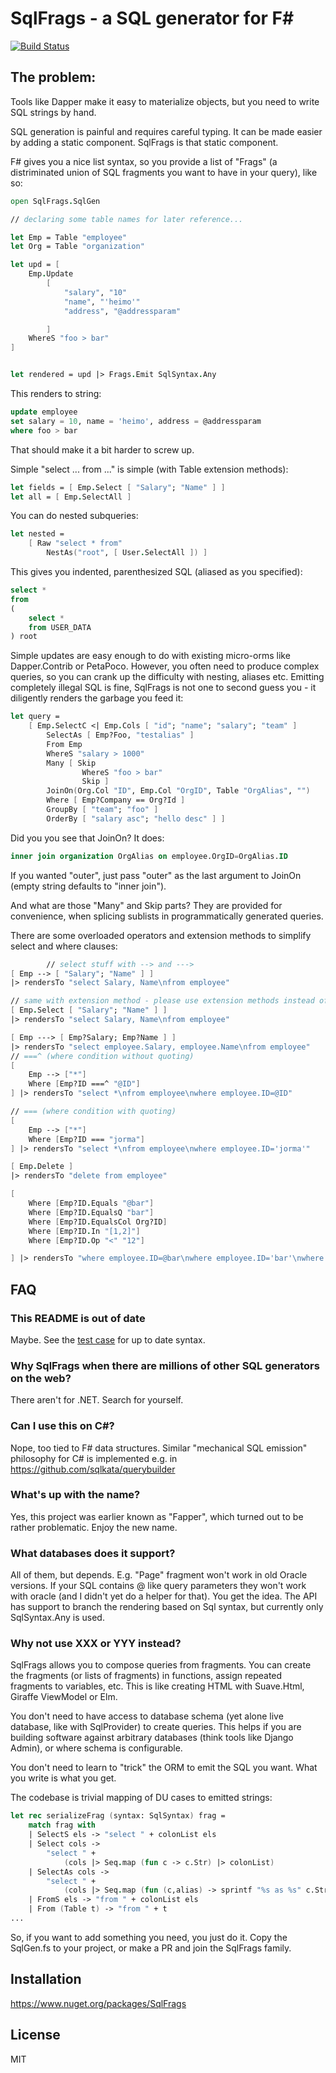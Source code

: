 # SqlFrags - a SQL generator for F#

[![Build Status](https://dev.azure.com/ville0567/ville/_apis/build/status/vivainio.SqlFrags?branchName=master)](https://dev.azure.com/ville0567/ville/_build/latest?definitionId=1&branchName=master)

## The problem:

Tools like Dapper make it easy to materialize objects, but you need to write SQL strings by hand.

SQL generation is painful and requires careful typing. It can be made easier by adding a static component.
SqlFrags is that static component.

F# gives you a nice list syntax, so you provide a list of "Frags" (a distriminated union of SQL fragments you want to have in your query), like so:

```fsharp
open SqlFrags.SqlGen

// declaring some table names for later reference...

let Emp = Table "employee"
let Org = Table "organization"

let upd = [
    Emp.Update
        [
            "salary", "10"
            "name", "'heimo'"
            "address", "@addressparam"

        ]
    WhereS "foo > bar"
]


let rendered = upd |> Frags.Emit SqlSyntax.Any
```

This renders to string:

```sql
update employee
set salary = 10, name = 'heimo', address = @addressparam
where foo > bar
```


That should make it a bit harder to screw up.

Simple "select ... from ..." is simple (with Table extension methods):
```fsharp
let fields = [ Emp.Select [ "Salary"; "Name" ] ]
let all = [ Emp.SelectAll ]
```

You can do nested subqueries:

```fsharp
let nested =
    [ Raw "select * from"
        NestAs("root", [ User.SelectAll ]) ]

```

This gives you indented, parenthesized SQL (aliased as you specified):

```sql
select *
from
(
    select *
    from USER_DATA
) root
```


Simple updates are easy enough to do with existing micro-orms like Dapper.Contrib or PetaPoco.
However, you often need to produce complex queries, so you can crank up the difficulty with nesting, aliases etc.
Emitting completely illegal SQL is fine, SqlFrags is not one to second guess you - it diligently renders the garbage
you feed it:

```fsharp
let query =
    [ Emp.SelectC <| Emp.Cols [ "id"; "name"; "salary"; "team" ]
        SelectAs [ Emp?Foo, "testalias" ]
        From Emp
        WhereS "salary > 1000"
        Many [ Skip
                WhereS "foo > bar"
                Skip ]
        JoinOn(Org.Col "ID", Emp.Col "OrgID", Table "OrgAlias", "")
        Where [ Emp?Company == Org?Id ]
        GroupBy [ "team"; "foo" ]
        OrderBy [ "salary asc"; "hello desc" ] ]

```

Did you you see that JoinOn? It does:

``` sql
inner join organization OrgAlias on employee.OrgID=OrgAlias.ID
```

If you wanted "outer", just pass "outer" as the last argument to JoinOn (empty string defaults to "inner join").

And what are those "Many" and Skip parts? They are provided for convenience, when splicing sublists in programmatically
generated queries.

There are some overloaded operators and extension methods to simplify select and where clauses:

```fsharp
        // select stuff with --> and --->
[ Emp --> [ "Salary"; "Name" ] ]
|> rendersTo "select Salary, Name\nfrom employee"

// same with extension method - please use extension methods instead of operators!
[ Emp.Select [ "Salary"; "Name" ] ]
|> rendersTo "select Salary, Name\nfrom employee"

[ Emp ---> [ Emp?Salary; Emp?Name ] ]
|> rendersTo "select employee.Salary, employee.Name\nfrom employee"
// ===^ (where condition without quoting)
[
    Emp --> ["*"]
    Where [Emp?ID ===^ "@ID"]
] |> rendersTo "select *\nfrom employee\nwhere employee.ID=@ID"

// === (where condition with quoting)
[
    Emp --> ["*"]
    Where [Emp?ID === "jorma"]
] |> rendersTo "select *\nfrom employee\nwhere employee.ID='jorma'"

[ Emp.Delete ]
|> rendersTo "delete from employee"

[
    Where [Emp?ID.Equals "@bar"]
    Where [Emp?ID.EqualsQ "bar"]
    Where [Emp?ID.EqualsCol Org?ID]
    Where [Emp?ID.In "[1,2]"]
    Where [Emp?ID.Op "<" "12"]

] |> rendersTo "where employee.ID=@bar\nwhere employee.ID='bar'\nwhere employee.ID=organization.ID\nwhere employee.ID in [1,2]\nwhere employee.ID < 12"

```


## FAQ

### This README is out of date

Maybe. See the [test case](https://github.com/vivainio/SqlFrags/blob/master/SqlFrags.Test/TestFrags.fs) for up
to date syntax.


### Why SqlFrags when there are millions of other SQL generators on the web?

There aren't for .NET. Search for yourself.

### Can I use this on C#?

Nope, too tied to F# data structures. Similar "mechanical SQL emission" philosophy for C# is implemented e.g. in https://github.com/sqlkata/querybuilder

### What's up with the name?

Yes, this project was earlier known as "Fapper", which turned out to be rather problematic. Enjoy the new name.


### What databases does it support?

All of them, but depends. E.g. "Page" fragment won't work in old Oracle versions. If your SQL contains @ like query parameters they won't work
with oracle (and I didn't yet do a helper for that). You get the idea. The API has support to branch the rendering based on Sql syntax,
but currently only SqlSyntax.Any is used.

### Why not use XXX or YYY instead?

SqlFrags allows you to compose queries from fragments. You can create the fragments (or lists of fragments) in functions, assign
repeated fragments to variables, etc. This is like creating HTML with Suave.Html, Giraffe ViewModel or Elm.

You don't need to have access to database schema (yet alone live database, like with SqlProvider) to create queries. This helps if
you are building software against arbitrary databases (think tools like Django Admin), or where schema is configurable.

You don't need to learn to "trick" the ORM to emit the SQL you want. What you write is what you get.

The codebase is trivial mapping of DU cases to emitted strings:

```fsharp
let rec serializeFrag (syntax: SqlSyntax) frag =
    match frag with
    | SelectS els -> "select " + colonList els
    | Select cols ->
        "select " +
            (cols |> Seq.map (fun c -> c.Str) |> colonList)
    | SelectAs cols ->
        "select " +
            (cols |> Seq.map (fun (c,alias) -> sprintf "%s as %s" c.Str alias) |> colonList)
    | FromS els -> "from " + colonList els
    | From (Table t) -> "from " + t
...
```

So, if you want to add something you need, you just do it. Copy the SqlGen.fs to your project, or make a PR and join the SqlFrags family.


## Installation

https://www.nuget.org/packages/SqlFrags

## License

MIT
